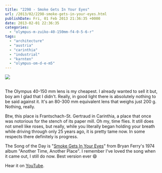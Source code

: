 ```yaml
---
title: "2298 - Smoke Gets In Your Eyes"
url: /2013/02/2298-smoke-gets-in-your-eyes.html
publishDate: Fri, 01 Feb 2013 21:36:35 +0000
date: 2013-02-01 22:36:35
categories: 
  - "olympus-m-zuiko-40-150mm-f4-0-5-6-r"
tags: 
  - "architecture"
  - "austria"
  - "carinthia"
  - "industrial"
  - "karnten"
  - "olympus-om-d-e-m5"
---
```

<div class="container">
<div class="center"><a target="_blank" href="https://d25zfm9zpd7gm5.cloudfront.net/1200x1200/2013/20130131_132111_lr.jpg"><img src="https://d25zfm9zpd7gm5.cloudfront.net/0600x0600/2013/20130131_132111_lr.jpg" /></a></div>
</div>
<br />

The Olympus 40-150 mm lens is my cheapest. I already wanted to sell it but, boy am I glad that I didn't. Really, in good light there is absolutely nothing to be said against it. It's an 80-300 mm equivalent lens that weighs just 200 g. Nothing, really.

Btw, this place is Frantschach-St. Gertraud in Carinthia, a place that once was notorious for the stench of its paper mill. Oh my, time flies. It still does not smell like roses, but really, while you literally began holding your breath while driving through only 25 years ago, it is pretty tame now. In some respects there definitely is progress.

 The Song of the Day is "<a href="http://www.lyricsmode.com/lyrics/b/bryan_ferry/smoke_gets_in_your_eyes.html" target="_blank">Smoke Gets In Your Eyes</a>" from Bryan Ferry's 1974 album "Another Time, Another Place". I remember I've loved the song when it came out, I still do now. Best version ever 😄

Hear it on <a href="http://www.youtube.com/watch?v=cJy1MEz3LE8" target="_blank">YouTube</a>.
